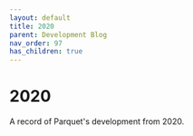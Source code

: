 ```yaml
---
layout: default
title: 2020
parent: Development Blog 
nav_order: 97
has_children: true
---
```

# 2020

A record of Parquet's development from 2020.
